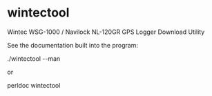 # wintectool

Wintec WSG-1000 / Navilock NL-120GR GPS Logger Download Utility

See the documentation built into the program:

./wintectool --man

or

perldoc wintectool

